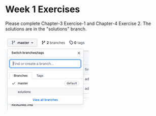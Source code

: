 # Week 1 Exercises

Please complete Chapter-3 Exercise-1 and Chapter-4 Exercise 2. The solutions are in the "solutions" branch.

![](images/solutions-branch.png)
